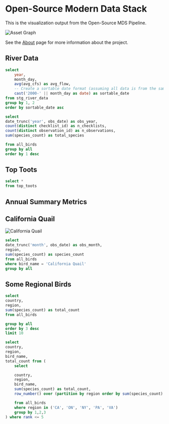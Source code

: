 # Open-Source Modern Data Stack

This is the visualization output from the Open-Source MDS Pipeline.

![Asset Graph](/asset_graph.png)

See the [About](/about) page for more information about the project.

## River Data

```sql stg_river_data
select
    year,
    month_day,
    avg(avg_cfs) as avg_flow,
    -- Create a sortable date format (assuming all data is from the same century)
    cast('2000-' || month_day as date) as sortable_date
from stg_river_data
group by 1, 2
order by sortable_date asc
```


<DataTable data="{stg_river_data}" search="true" />

<LineChart
    data={stg_river_data}
    x='sortable_date'
    y='avg_flow'
    series='year'
    xFmt="mmmm"
/>

```sql count_birds
select
date_trunc('year', obs_date) as obs_year,
count(distinct checklist_id) as n_checklists,
count(distinct observation_id) as n_observations,
sum(species_count) as total_species

from all_birds
group by all
order by 1 desc
```

## Top Toots

```sql top_toots
select *
from top_toots
```

<BarChart
    data={top_toots}
    swapXY=true
    x=hashtag
    y=count
    xType=category
/>


## Annual Summary Metrics

<BigValue
    data={count_birds}
    value='n_checklists'
    title='# Checklists'
    sparkline='obs_year'
    maxWidth='14em'
/>


<BigValue
    data={count_birds}
    value='n_observations'
    title='# Observations'
    sparkline='obs_year'
    maxWidth='14em'
/>


<BigValue
    data={count_birds}
    value='total_species'
    title='# Total Species'
    sparkline='obs_year'
    maxWidth='14em'
/>

## California Quail

![California Quail](https://cdn.download.ams.birds.cornell.edu/api/v1/asset/562190741/900)

```sql quail
select
date_trunc('month', obs_date) as obs_month,
region,
sum(species_count) as species_count
from all_birds
where bird_name = 'California Quail'
group by all
```

<LineChart
    data={quail}
    x='obs_month'
    y='species_count'
    series='region'
/>



## Some Regional Birds

```sql top_states
select
country,
region,
sum(species_count) as total_count
from all_birds

group by all
order by 3 desc
limit 10
```

<BarChart
    data={top_states}
    swapXY=true
    x=country
    y=total_count
    series=region
    xType=category
    sort=false
/>

```sql regional_birds
select
country,
region,
bird_name,
total_count from (
    select

    country,
    region,
    bird_name,
    sum(species_count) as total_count,
    row_number() over (partition by region order by sum(species_count) desc) as rank

    from all_birds
    where region in ('CA', 'ON', 'NY', 'PA', 'VA')
    group by 1,2,3
) where rank <= 5

```
<BarChart
    data={regional_birds}
    swapXY=true
    x=region
    y=total_count
    series=bird_name
    xType=category
    sort=false
/>


